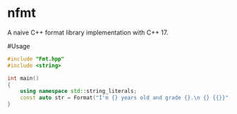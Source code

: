 # nfmt
A naive C++ format library implementation with C++ 17.

#Usage

```cpp
#include "Fmt.hpp"
#include <string>

int main()
{
    using namespace std::string_literals;
    const auto str = Format("I'm {} years old and grade {}.\n {} {{}}", 2, 3, "This is a brace "s);
}
```
